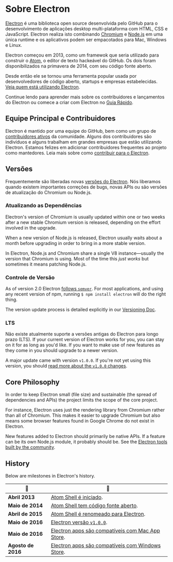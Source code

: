 # Sobre Electron

[Electron](https://electronjs.org) é uma biblioteca open source desenvolvida pelo GitHub para o desenvolvimento de aplicações desktop multi-plataforma com HTML, CSS e JavaScript. Electron realiza isto combinando [Chromium](https://www.chromium.org/Home) e [Node.js](https://nodejs.org) em uma única runtime e os aplicativos podem ser empacotados para Mac, Windows e Linux.

Electron começou em 2013, como um framewok que seria utilizado para construir o [Atom](https://atom.io), o editor de texto hackeável do GitHub. Os dois foram disponibilizados na primavera de 2014, com seu código fonte aberto.

Desde então ele se tornou uma ferramenta popular usada por desenvolvedores de código aberto, startups e empresas estabelecidas. [ Veja quem está utilizando Electron](https://electronjs.org/apps).

Continue lendo para aprender mais sobre os contribuidores e lançamentos do Electron ou comece a criar com Electron no [Guia Rápido](quick-start.md).

## Equipe Principal e Contribuidores

Electron é mantido por uma equipe do GitHub, bem como um grupo de [contribuidores ativos](https://github.com/electron/electron/graphs/contributors) da comunidade. Alguns dos contribuidores são indivíduos e alguns trabalham em grandes empresas que estão utilizando Electron. Estamos felizes em adicionar contribuidores frequentes ao projeto como mantedores. Leia mais sobre como [contribuir para o Electron](https://github.com/electron/electron/blob/master/CONTRIBUTING.md).

## Versões

Frequentemente são liberadas novas [versões do Electron](https://github.com/electron/electron/releases). Nós liberamos quando existem importantes correções de bugs, novas APIs ou são versões de atualização do Chromium ou Node.js.

### Atualizando as Dependências

Electron's version of Chromium is usually updated within one or two weeks after a new stable Chromium version is released, depending on the effort involved in the upgrade.

When a new version of Node.js is released, Electron usually waits about a month before upgrading in order to bring in a more stable version.

In Electron, Node.js and Chromium share a single V8 instance—usually the version that Chromium is using. Most of the time this *just works* but sometimes it means patching Node.js.

### Controle de Versão

As of version 2.0 Electron [follows `semver`](http://semver.org). For most applications, and using any recent version of npm, running `$ npm install electron` will do the right thing.

The version update process is detailed explicitly in our [Versioning Doc](electron-versioning.md).

### LTS

Não existe atualmente suporte a versões antigas do Electron para longo prazo (LTS). If your current version of Electron works for you, you can stay on it for as long as you'd like. If you want to make use of new features as they come in you should upgrade to a newer version.

A major update came with version `v1.0.0`. If you're not yet using this version, you should [read more about the `v1.0.0` changes](https://electronjs.org/blog/electron-1-0).

## Core Philosophy

In order to keep Electron small (file size) and sustainable (the spread of dependencies and APIs) the project limits the scope of the core project.

For instance, Electron uses just the rendering library from Chromium rather than all of Chromium. This makes it easier to upgrade Chromium but also means some browser features found in Google Chrome do not exist in Electron.

New features added to Electron should primarily be native APIs. If a feature can be its own Node.js module, it probably should be. See the [Electron tools built by the community](https://electronjs.org/community).

## History

Below are milestones in Electron's history.

| :calendar:         | :tada:                                                                                                                  |
| ------------------ | ----------------------------------------------------------------------------------------------------------------------- |
| **Abril 2013**     | [Atom Shell é iniciado](https://github.com/electron/electron/commit/6ef8875b1e93787fa9759f602e7880f28e8e6b45).          |
| **Maio de 2014**   | [Atom Shell tem código fonte aberto](http://blog.atom.io/2014/05/06/atom-is-now-open-source.html).                      |
| **Abril de 2015**  | [Atom Shell é renomeado para Electron](https://github.com/electron/electron/pull/1389).                                 |
| **Maio de 2016**   | [Electron versão `v1.0.0`](https://electronjs.org/blog/electron-1-0).                                                   |
| **Maio de 2016**   | [Electron apps são compatíveis com Mac App Store](https://electronjs.org/docs/tutorial/mac-app-store-submission-guide). |
| **Agosto de 2016** | [Electron apps são compatíveis com Windows Store](https://electronjs.org/docs/tutorial/windows-store-guide).            |